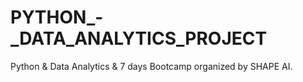# PYTHON_-_DATA_ANALYTICS_PROJECT
Python &amp; Data Analytics &amp; 7 days Bootcamp organized by SHAPE AI.

